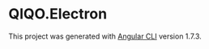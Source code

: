 # QIQO.Electron

This project was generated with [Angular CLI](https://github.com/angular/angular-cli) version 1.7.3.

